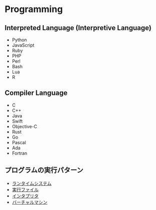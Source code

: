 # Programming

## Interpreted Language (Interpretive Language)
- Python
- JavaScript
- Ruby
- PHP
- Perl
- Bash
- Lua
- R

## Compiler Language
- C
- C++
- Java
- Swift
- Objective-C
- Rust
- Go
- Pascal
- Ada
- Fortran

## プログラムの実行パターン
- [ランタイムシステム](https://ja.wikipedia.org/wiki/%E3%83%A9%E3%83%B3%E3%82%BF%E3%82%A4%E3%83%A0%E3%82%B7%E3%82%B9%E3%83%86%E3%83%A0)
- [実行ファイル](https://ja.wikipedia.org/wiki/%E5%AE%9F%E8%A1%8C%E3%83%95%E3%82%A1%E3%82%A4%E3%83%AB)
- [インタプリタ](https://ja.wikipedia.org/wiki/%E3%82%A4%E3%83%B3%E3%82%BF%E3%83%97%E3%83%AA%E3%82%BF)
- [バーチャルマシン](https://ja.wikipedia.org/wiki/%E4%BB%AE%E6%83%B3%E6%A9%9F%E6%A2%B0)
